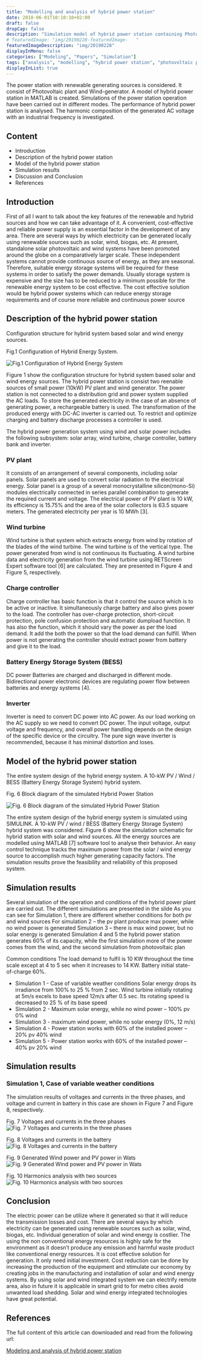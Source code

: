 ```yaml
---
title: "Modelling and analysis of hybrid power station"
date: 2018-06-01T10:10:10+02:00 
draft: false
dropCap: false
description: "Simulation model of hybrid power station containing Photovoltaic and wind generator sources as well as energy storage."
# featuredImage: "img/20190228-featuredImage-   "
featuredImageDescription: "img/20190228"
displayInMenu: false
categories: ["Modeling", "Papers", "Simulation"]
tags: ["analysis", "modelling", "hybrid power station", "photovoltaic plant", "wind-generator", "MATLAB", "harmonics"]
displayInList: true
---
```


The power station with renewable generating sources is considered. It consist of Photovoltaic plant and Wind-generator. A model of hybrid power station in MATLAB is created. Simulations of the power station operation have been carried out in different modes. The performance of hybrid power station is analysed. The harmonic composition of the generated AC voltage with an industrial frequency is investigated.

## Content

- Introduction
- Description of the hybrid power station
- Model of the hybrid power station
- Simulation results
- Discussion and Conclusion
- References

## Introduction

First of all I want to talk about the key features of the renewable and hybrid sources and how we can take advantage of it.
A convenient, cost-effective and reliable power supply is an essential factor in the development of any area.
There are several ways by which electricity can be generated locally using renewable sources such as solar, wind, biogas, etc.
At present, standalone solar photovoltaic and wind systems have been promoted around the globe on a comparatively larger scale.
These independent systems cannot provide continuous source of energy, as they are seasonal.
Therefore, suitable energy storage systems will be required for these systems in order to satisfy the power demands.
Usually storage system is expensive and the size has to be reduced to a minimum possible for the renewable energy system to be cost effective.
The cost effective solution would be hybrid power systems which can reduce energy storage requirements and of course more reliable and continuous power source

## Description of the hybrid power station

Configuration structure for hybrid system based solar and wind energy sources.

Fig.1 Configuration of Hybrid Energy System.

![Fig.1 Configuration of Hybrid Energy System](/posts-content/2018-06-01-modeling-and-analysis-of-hybrid-power-station/fig1-configuration-of-hybrid-energy-system.png)

Figure 1 show the configuration structure for hybrid system based solar and wind energy sources.
The hybrid power station is consist two reenable sources of small power (10kW) PV plant and wind generator.
Тhe power station is not connected to a distribution grid and power system supplied the AC loads.
To store the generated electricity in the case of  an absence of generating power, a rechargeable battery is used.
The transformation of the produced energy with DC-AC inverter is carried out.
To restrict and optimize charging and battery discharge processes a controller is used.

The hybrid power generation system using wind and solar power includes the following subsystem: solar array, wind turbine, charge controller, battery bank and inverter.

### PV plant

It consists of an arrangement of several components, including solar panels.
Solar panels are used to convert solar radiation to the electrical energy.
Solar panel is a group of a several monocrystalline silicon(mono-Si) modules electrically connected in series parallel combination to generate the required current and voltage.
The electrical power of PV plant is 10 kW, its efficiency is 15.75% and the area of the solar collectors is 63.5 square meters. Тhe generated electricity per year is 10 MWh [3].

### Wind turbine

Wind turbine is that system which extracts energy from wind by rotation of the blades of the wind turbine. The wind turbine is of the vertical type. The power generated from wind is not continuous its fluctuating. А wind turbine data and electricity generation from the wind turbine using RETScreen Expert software tool [6] are calculated. They are presented in Figure 4 and Figure 5, respectively.

### Charge controller

Charge controller has basic function is that it control the source which is to be active or inactive. It simultaneously charge battery and also gives power to the load. The controller has over-charge protection, short-circuit protection, pole confusion protection and automatic dumpload function. It has also the function, which it should vary the power as per the load demand. It add the both the power so that the load demand can fulfill. When power is not generating the controller should extract power from battery and give it to the load.

### Battery Energy Storage System (BESS)

DC power Batteries are charged and discharged in different mode.
Bidirectional power electronic devices are regulating power flow between batteries and energy systems [4].

### Inverter

Inverter is need to convert DC power into AC power. As our load working on the AC supply so we need to convert DC power. The input voltage, output voltage and frequency, and overall power handling depends on the design of the specific device or the circuitry. The pure sign wave inverter is recommended, because it has minimal distortion and loses.

## Model of the hybrid power station

The entire system design of the hybrid energy system.
A 10-kW PV / Wind / BESS (Battery Energy Storage System) hybrid system.

Fig. 6 Block diagram of the simulated Hybrid Power Station

![Fig. 6 Block diagram of the simulated Hybrid Power Station](/posts-content/2018-06-01-modeling-and-analysis-of-hybrid-power-station/fig6-block-diagram-of-the-simulated-hybrid-power-station.png)

The entire system design of the hybrid energy system is simulated using SIMULINK.
A 10-kW PV / wind / BESS (Battery Energy Storage System) hybrid system was considered.
Figure 6 show the simulation schematic for hybrid station with solar and wind sources.
All the energy sources are modelled using MATLAB [7] software tool to analyse their behavior.
An easy control technique tracks the maximum power from the solar / wind energy source to accomplish much higher generating capacity factors.
The simulation results prove the feasibility and reliability of this proposed system.

## Simulation results

Several simulation of the operation and conditions of the hybrid power plant are carried out.
The different simulations are presented in the slide
As you can see for Simulation 1, there are different whether conditions for both pv and wind sources
For simulation 2 – the pv plant produce max power, while no wind power is generated
Simulation 3 – there is max wind power, but no solar energy is generated
Simulation 4 and 5 the hybrid power station generates 60% of its capacity, while the first simulation more of the power comes from the wind, and the second simulation from photovoltaic plan

Common conditions
The load demand to fulfil is 10 KW throughout the time scale except at 4 to 5 sec when it increases to 14 KW.
Battery initial state-of-charge 60%.

- Simulation 1 - Case of variable weather conditions
Solar energy drops its irradiance from 100% to 25 % from 2 sec.
Wind turbine initially rotating at 5m/s excels to base speed 12m/s after 0.5 sec.
Its rotating speed is decreased to 25 % of its base speed
- Simulation 2 - Maximum solar energy, while no wind power – 100% pv 0% wind
- Simulation 3 - maximum wind power, while no solar energy (0%, 12 m/s)
- Simulation 4 - Power station works with 60% of the installed power – 20% pv 40% wind
- Simulation 5 - Power station works with 60% of the installed power – 40% pv 20% wind

## Simulation results

### Simulation 1, Case of variable weather conditions

The simulation results of voltages and currents in the three phases, and voltage and current in battery in this case are shown in Figure 7 and Figure 8, respectively.

Fig. 7 Voltages and currents in the three phases
![Fig. 7 Voltages and currents in the three phases](/posts-content/2018-06-01-modeling-and-analysis-of-hybrid-power-station/fig7-voltages-and-currents-in-the-three-phases.png)

Fig. 8 Voltages and currents in the battery
![Fig. 8 Voltages and currents in the battery](/posts-content/2018-06-01-modeling-and-analysis-of-hybrid-power-station/fig8-voltages-and-currents-in-the-battery.png)

Fig. 9 Generated Wind power and PV power in Wats
![Fig. 9 Generated Wind power and PV power in Wats](/posts-content/2018-06-01-modeling-and-analysis-of-hybrid-power-station/fig9-generated-wind-ppower-and-pv-power-in-wats.png)

Fig. 10 Harmonics analysis with two sources
![Fig. 10 Harmonics analysis with two sources](/posts-content/2018-06-01-modeling-and-analysis-of-hybrid-power-station/fig10-harmonics-analysis-with-two-sources.png)

## Conclusion

The electric power can be utilize where it generated so that it will reduce the transmission losses and cost.
There are several ways by which electricity can be generated using renewable sources such as solar, wind, biogas, etc. Individual generation of solar and wind energy is costlier.
The using the non conventional energy resources is highly safe for the environment as it doesn’t produce any emission and harmful waste product like conventional energy resources. It is cost effective solution for generation. It only need initial investment.
Cost reduction can be done by increasing the production of the equipment and stimulate our economy by creating jobs in the manufacturing and installation of solar and wind energy systems.
By using solar and wind integrated system we can electrify remote area, also in future it is applicable in smart grid to for metro cities avoid unwanted load shedding.
Solar and wind energy integrated technologies have great potential.

## References

The full content of this article can downloaded and read from the following url:

[Modeling and analysis of hybrid power station](/posts-content/2018-06-01-modeling-and-analysis-of-hybrid-power-station/2018-06-01-modeling-and-analysis-of-hybrid-power-station.pdf)
